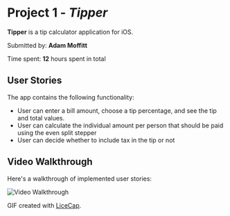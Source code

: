 # Project 1 - *Tipper*

**Tipper** is a tip calculator application for iOS.

Submitted by: **Adam Moffitt**

Time spent: **12** hours spent in total

## User Stories

The app contains the following functionality:

*  User can enter a bill amount, choose a tip percentage, and see the tip and total values.
*  User can calculate the individual amount per person that should be paid using the even split stepper
*  User can decide whether to include tax in the tip or not

## Video Walkthrough

Here's a walkthrough of implemented user stories:

<img src='http://i.imgur.com/f6FnIem.gif' title='Tipper Video Walkthrough' width='' alt='Video Walkthrough' />


GIF created with [LiceCap](http://www.cockos.com/licecap/).


